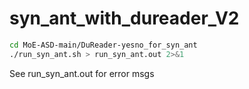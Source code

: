 # syn_ant_with_dureader_V2


```sh
cd MoE-ASD-main/DuReader-yesno_for_syn_ant
./run_syn_ant.sh > run_syn_ant.out 2>&1
```

See run_syn_ant.out for error msgs

